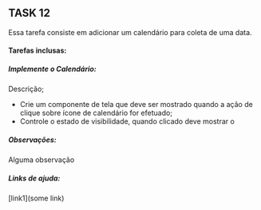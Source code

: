 ## TASK 12

Essa tarefa consiste em adicionar um calendário para coleta de uma data. 

#### Tarefas inclusas:

##### Implemente o Calendário:

Descrição;

- Crie um componente de tela que deve ser mostrado quando a ação de clique sobre ícone de calendário for efetuado;
- Controle o estado de visibilidade, quando clicado deve mostrar o 

##### Observações:

Alguma observação

##### Links de ajuda:

[link1](some link)

